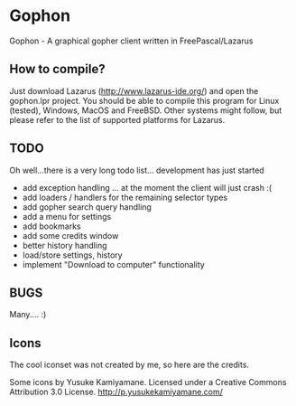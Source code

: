 # Gophon
Gophon - A graphical gopher client written in FreePascal/Lazarus

## How to compile?
Just download Lazarus (http://www.lazarus-ide.org/) and open the
gophon.lpr project. You should be able to compile this program for
Linux (tested), Windows, MacOS and FreeBSD. Other systems might follow,
but please refer to the list of supported platforms for Lazarus.

## TODO
Oh well...there is a very long todo list... development has just started

* add exception handling ... at the moment the client will just crash :(
* add loaders / handlers for the remaining selector types
* add gopher search query handling
* add a menu for settings
* add bookmarks
* add some credits window
* better history handling
* load/store settings, history
* implement "Download to computer" functionality

## BUGS
Many.... :)

## Icons
The cool iconset was not created by me, so here are the credits.

Some icons by Yusuke Kamiyamane. Licensed under a Creative Commons Attribution 3.0 License.
http://p.yusukekamiyamane.com/

